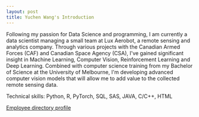```yaml
---
layout: post
title: Yuchen Wang's Introduction
---
```


Following my passion for Data Science and programming, I am currently a data scientist managing a small team at Lux Aerobot, a remote sensing and analytics company. Through various projects with the Canadian Armed Forces (CAF) and Canadian Space Agency (CSA), I've gained significant insight in Machine Learning, Computer Vision, Reinforcement Learning and Deep Learning. Combined with computer science training from my Bachelor of Science at the University of Melbourne, I'm developing advanced computer vision models that will allow me to add value to the collected remote sensing data.

Technical skills: Python, R, PyTorch, SQL, SAS, JAVA, C/C++, HTML

[Employee directory profile](https://www.luxaerobot.com/about-us/)
